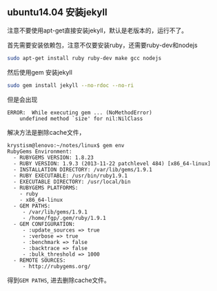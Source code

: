 ## ubuntu14.04 安装jekyll

注意不要使用apt-get直接安装jekyll，默认是老版本的，运行不了。

首先需要安装依赖包，注意不仅要安装ruby，还需要ruby-dev和nodejs
```bash
sudo apt-get install ruby ruby-dev make gcc nodejs
```

然后使用gem 安装jekyll
```bash
sudo gem install jekyll --no-rdoc --no-ri
```

但是会出现
```
ERROR:  While executing gem ... (NoMethodError)
    undefined method `size' for nil:NilClass
```
解决方法是删除cache文件，
```
krystism@lenovo:~/notes/linux$ gem env
RubyGems Environment:
  - RUBYGEMS VERSION: 1.8.23
  - RUBY VERSION: 1.9.3 (2013-11-22 patchlevel 484) [x86_64-linux]
  - INSTALLATION DIRECTORY: /var/lib/gems/1.9.1
  - RUBY EXECUTABLE: /usr/bin/ruby1.9.1
  - EXECUTABLE DIRECTORY: /usr/local/bin
  - RUBYGEMS PLATFORMS:
    - ruby
    - x86_64-linux
  - GEM PATHS:
     - /var/lib/gems/1.9.1
     - /home/fgp/.gem/ruby/1.9.1
  - GEM CONFIGURATION:
     - :update_sources => true
     - :verbose => true
     - :benchmark => false
     - :backtrace => false
     - :bulk_threshold => 1000
  - REMOTE SOURCES:
     - http://rubygems.org/
```
得到`GEM PATHS`, 进去删除cache文件。
